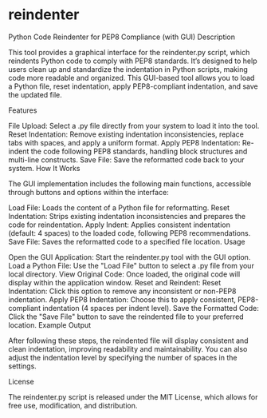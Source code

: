 # reindenter
Python Code Reindenter for PEP8 Compliance (with GUI)
Description

This tool provides a graphical interface for the reindenter.py script, which reindents Python code to comply with PEP8 standards. It’s designed to help users clean up and standardize the indentation in Python scripts, making code more readable and organized. This GUI-based tool allows you to load a Python file, reset indentation, apply PEP8-compliant indentation, and save the updated file.

Features

File Upload: Select a .py file directly from your system to load it into the tool.
Reset Indentation: Remove existing indentation inconsistencies, replace tabs with spaces, and apply a uniform format.
Apply PEP8 Indentation: Re-indent the code following PEP8 standards, handling block structures and multi-line constructs.
Save File: Save the reformatted code back to your system.
How It Works

The GUI implementation includes the following main functions, accessible through buttons and options within the interface:

Load File: Loads the content of a Python file for reformatting.
Reset Indentation: Strips existing indentation inconsistencies and prepares the code for reindentation.
Apply Indent: Applies consistent indentation (default: 4 spaces) to the loaded code, following PEP8 recommendations.
Save File: Saves the reformatted code to a specified file location.
Usage

Open the GUI Application: Start the reindenter.py tool with the GUI option.
Load a Python File: Use the "Load File" button to select a .py file from your local directory.
View Original Code: Once loaded, the original code will display within the application window.
Reset and Reindent:
Reset Indentation: Click this option to remove any inconsistent or non-PEP8 indentation.
Apply PEP8 Indentation: Choose this to apply consistent, PEP8-compliant indentation (4 spaces per indent level).
Save the Formatted Code: Click the "Save File" button to save the reindented file to your preferred location.
Example Output

After following these steps, the reindented file will display consistent and clean indentation, improving readability and maintainability. You can also adjust the indentation level by specifying the number of spaces in the settings.

License

The reindenter.py script is released under the MIT License, which allows for free use, modification, and distribution.
